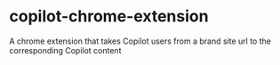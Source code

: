 # copilot-chrome-extension
A chrome extension that takes Copilot users from a brand site url to the corresponding Copilot content
